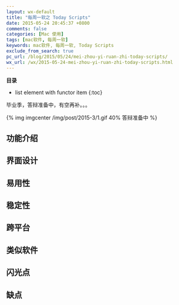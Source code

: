 ```yaml
---
layout: wx-default
title: "每周一软之 Today Scripts"
date: 2015-05-24 20:45:37 +0800
comments: false
categories: [Mac 使用]
tags: [mac软件, 每周一软]
keywords: mac软件, 每周一软, Today Scripts
exclude_from_search: true
pc_url: /blog/2015/05/24/mei-zhou-yi-ruan-zhi-today-scripts/
wx_url: /wx/2015-05-24-mei-zhou-yi-ruan-zhi-today-scripts.html
---
```


__目录__

* list element with functor item
{:toc}

<!-- excerpt start -->

毕业季，答辩准备中，有空再补。。。

{% img imgcenter /img/post/2015-3/1.gif 40% 答辩准备中 %}

<!-- excerpt end -->

## 功能介绍

## 界面设计

## 易用性

## 稳定性

## 跨平台

## 类似软件

## 闪光点

## 缺点
